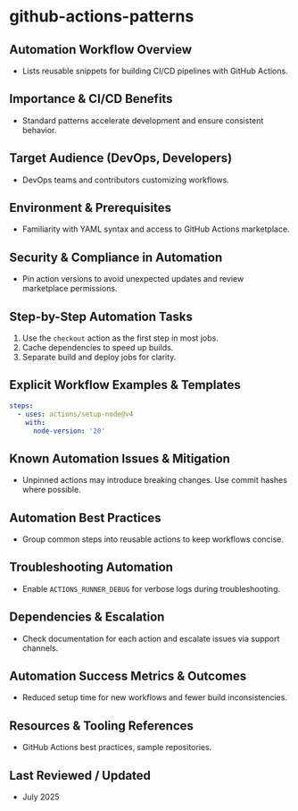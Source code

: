 # github-actions-patterns

## Automation Workflow Overview
- Lists reusable snippets for building CI/CD pipelines with GitHub Actions.

## Importance & CI/CD Benefits
- Standard patterns accelerate development and ensure consistent behavior.

## Target Audience (DevOps, Developers)
- DevOps teams and contributors customizing workflows.

## Environment & Prerequisites
- Familiarity with YAML syntax and access to GitHub Actions marketplace.

## Security & Compliance in Automation
- Pin action versions to avoid unexpected updates and review marketplace permissions.

## Step-by-Step Automation Tasks
1. Use the `checkout` action as the first step in most jobs.
2. Cache dependencies to speed up builds.
3. Separate build and deploy jobs for clarity.

## Explicit Workflow Examples & Templates
```yaml
steps:
  - uses: actions/setup-node@v4
    with:
      node-version: '20'
```

## Known Automation Issues & Mitigation
- Unpinned actions may introduce breaking changes. Use commit hashes where possible.

## Automation Best Practices
- Group common steps into reusable actions to keep workflows concise.

## Troubleshooting Automation
- Enable `ACTIONS_RUNNER_DEBUG` for verbose logs during troubleshooting.

## Dependencies & Escalation
- Check documentation for each action and escalate issues via support channels.

## Automation Success Metrics & Outcomes
- Reduced setup time for new workflows and fewer build inconsistencies.

## Resources & Tooling References
- GitHub Actions best practices, sample repositories.

## Last Reviewed / Updated
- July 2025
